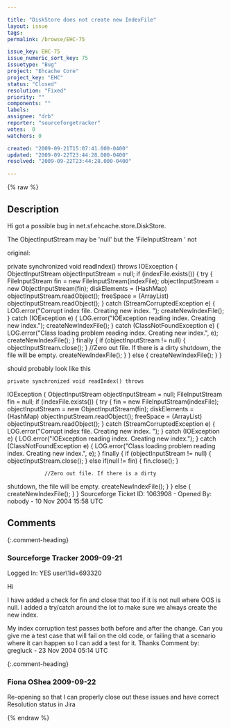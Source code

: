 ```yaml
---

title: "DiskStore does not create new IndexFile"
layout: issue
tags: 
permalink: /browse/EHC-75

issue_key: EHC-75
issue_numeric_sort_key: 75
issuetype: "Bug"
project: "Ehcache Core"
project_key: "EHC"
status: "Closed"
resolution: "Fixed"
priority: ""
components: ""
labels: 
assignee: "drb"
reporter: "sourceforgetracker"
votes:  0
watchers: 0

created: "2009-09-21T15:07:41.000-0400"
updated: "2009-09-22T23:44:28.000-0400"
resolved: "2009-09-22T23:44:28.000-0400"

---
```




{% raw %}



## Description

<div markdown="1" class="description">

Hi got a possible bug in net.sf.ehcache.store.DiskStore.

The ObjectInputStream may be 'null' but the
'FileInputStream ' not


original:


   private synchronized void readIndex() throws
IOException {
        ObjectInputStream objectInputStream = null;
        if (indexFile.exists()) {
            try {
                FileInputStream fin = new
FileInputStream(indexFile);
                objectInputStream = new
ObjectInputStream(fin);
                diskElements = (HashMap)
objectInputStream.readObject();
                freeSpace = (ArrayList)
objectInputStream.readObject();
            } catch (StreamCorruptedException e) {
                LOG.error("Corrupt index file. Creating
new index. ");
                createNewIndexFile();
            } catch (IOException e) {
                LOG.error("IOException reading index.
Creating new index.");
                createNewIndexFile();
            } catch (ClassNotFoundException e) {
                LOG.error("Class loading problem
reading index. Creating new index.", e);
                createNewIndexFile();
            } finally {
                if (objectInputStream != null) {
                    objectInputStream.close();
                }
                //Zero out file. If there is a dirty
shutdown, the file will be empty.
                createNewIndexFile();
            }
        } else {
            createNewIndexFile();
        }
    }




should probably look like this


    private synchronized void readIndex() throws
IOException {
        ObjectInputStream objectInputStream = null;
        FileInputStream fin = null;
        if (indexFile.exists()) {
            try {
                fin = new FileInputStream(indexFile);
                objectInputStream = new
ObjectInputStream(fin);
                diskElements = (HashMap)
objectInputStream.readObject();
                freeSpace = (ArrayList)
objectInputStream.readObject();
            } catch (StreamCorruptedException e) {
                LOG.error("Corrupt index file. Creating
new index. ");
            } catch (IOException e) {
                LOG.error("IOException reading index.
Creating new index.");
            } catch (ClassNotFoundException e) {
                LOG.error("Class loading problem
reading index. Creating new index.", e);
            } finally {
                if (objectInputStream != null) {
                    objectInputStream.close();
                }
                else if(null != fin) {
                    fin.close();
                }
                
                //Zero out file. If there is a dirty
shutdown, the file will be empty.
                createNewIndexFile();
            }
        } else {
            createNewIndexFile();
        }
    }
Sourceforge Ticket ID: 1063908 - Opened By: nobody - 10 Nov 2004 15:58 UTC

</div>

## Comments


{:.comment-heading}
### **Sourceforge Tracker** <span class="date">2009-09-21</span>

<div markdown="1" class="comment">

Logged In: YES 
user\1id=693320

Hi

I have added a check for fin and close that too if it is not null where OOS 
is null. I added a try/catch around the lot to make sure we always create 
the new index.

My index corruption test passes both before and after the change. Can 
you give me a test case that will fail on the old code, or failing that a 
scenario where it can happen so I can add a test for it. Thanks
Comment by: gregluck - 23 Nov 2004 05:14 UTC

</div>


{:.comment-heading}
### **Fiona OShea** <span class="date">2009-09-22</span>

<div markdown="1" class="comment">

Re-opening so that I can properly close out these issues and have correct Resolution status in Jira

</div>



{% endraw %}

